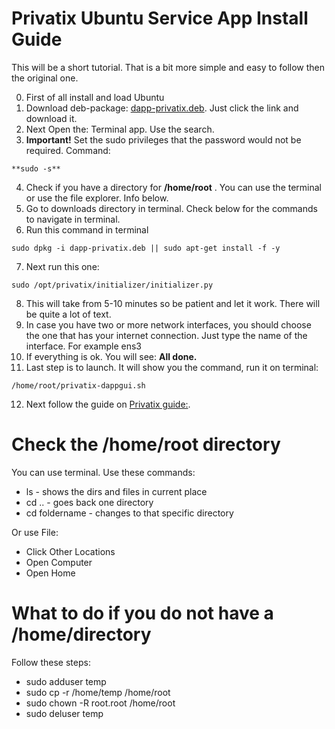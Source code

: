 # Privatix Ubuntu Service App Install Guide

This will be a short tutorial. That is a bit more simple and easy to follow then the original one.

0. First of all install and load Ubuntu
1. Download deb-package:  [dapp-privatix.deb](http://art.privatix.net/dapp-privatix.deb). Just click the link and download it.
2. Next Open the: Terminal app. Use the search.
3. **Important!** Set the sudo privileges that the password would not be required. Command:
```
**sudo -s**
```
4. Check if you have a directory for **/home/root** . You can use the terminal or use the file explorer. Info below.
5. Go to downloads directory in terminal. Check below for the commands to navigate in terminal.
6. Run this command in terminal
```
sudo dpkg -i dapp-privatix.deb || sudo apt-get install -f -y
```
7. Next run this one:
```
sudo /opt/privatix/initializer/initializer.py
```
8. This will take from 5-10 minutes so be patient and let it work. There will be quite a lot of text. 
9. In case you have two or more network interfaces, you should choose the one that has your internet connection. Just type the name of the interface. For example ens3
10. If everything is ok. You will see: **All done.**
11. Last step is to launch. It will show you the command, run it on terminal:
```
/home/root/privatix-dappgui.sh
```
12. Next follow the guide on [Privatix guide:](https://privatix.atlassian.net/wiki/spaces/BVP/pages/270663818/2.+Create+an+account). 

# Check the **/home/root** directory

You can use terminal. Use these commands:
- ls - shows the dirs and files in current place
- cd .. - goes back one directory
- cd foldername - changes to that specific directory

Or use File:
- Click Other Locations 
- Open Computer
- Open Home

# What to do if you do not have a /home/directory

Follow these steps:
- sudo adduser temp
- sudo cp -r /home/temp /home/root
- sudo chown -R root.root /home/root
- sudo deluser temp
